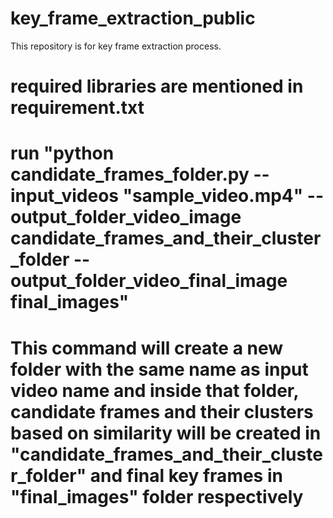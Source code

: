# key_frame_extraction_public
This repository is for key frame extraction process.

# required libraries are mentioned in requirement.txt

# run "python candidate_frames_folder.py --input_videos "sample_video.mp4" --output_folder_video_image candidate_frames_and_their_cluster_folder --output_folder_video_final_image final_images"

# This command will create a new folder with the same name as input video name and inside that folder, candidate frames and their clusters based on similarity will be created in "candidate_frames_and_their_cluster_folder" and final key frames in "final_images" folder respectively